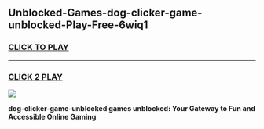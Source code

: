 
## Unblocked-Games-dog-clicker-game-unblocked-Play-Free-6wiq1
<h3>
<a href="https://premium76.site?title=dog-clicker-game-unblocked&ref=23A">CLICK TO PLAY</a></h3>
<hr>

<h3>
<a href="https://premium76.site?title=dog-clicker-game-unblocked&ref=23A">CLICK 2 PLAY</a>
  
</h3>

<a href="https://premium76.site?title=dog-clicker-game-unblocked&ref=23A"><img src="https://clearcache.store/games.png"></a>


**dog-clicker-game-unblocked games unblocked: Your Gateway to Fun and Accessible Online Gaming**
